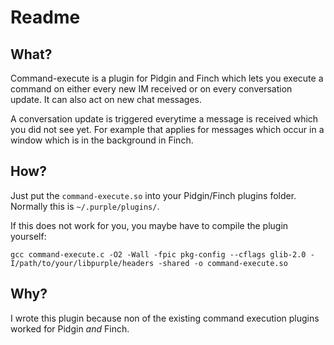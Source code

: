 # Readme
## What?
Command-execute is a plugin for Pidgin and Finch which lets you execute a command on either every new IM received or on every conversation update.
It can also act on new chat messages.

A conversation update is triggered everytime a message is received which you did not see yet. For example that applies for messages which occur in a window which is in the background in Finch.
## How?
Just put the `command-execute.so` into your Pidgin/Finch plugins folder.
Normally this is `~/.purple/plugins/`.

If this does not work for you, you maybe have to compile the plugin yourself:
    
    gcc command-execute.c -O2 -Wall -fpic pkg-config --cflags glib-2.0 -I/path/to/your/libpurple/headers -shared -o command-execute.so
## Why?
I wrote this plugin because non of the existing command execution plugins worked for Pidgin _and_ Finch.
